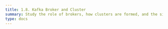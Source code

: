 ```yaml
---
title: 1.8. Kafka Broker and Cluster
summary: Study the role of brokers, how clusters are formed, and the significance of replication for fault tolerance.
type: docs
---
```


